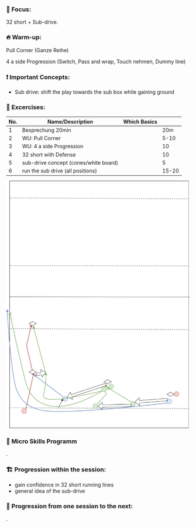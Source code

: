 ### 🔎 Focus:

32 short + Sub-drive.

### 🔥 Warm-up:

Pull Corner (Ganze Reihe)

4 a side Progression (Switch, Pass and wrap, Touch nehmen, Dummy line)

### ❗ Important Concepts:

* Sub drive: shift the play towards the sub box while gaining ground

### 💪 Excercises:

| No. | Name/Description | Which Basics |  |
|-----|------------------|--------------|--|
| 1 | Besprechung 20min |  | 20m |
| 2 | WU: Pull Corner |  | 5-10 |
| 3 | WU: 4 a side Progression |  | 10 |
| 4 | 32 short with Defense |  | 10 |
| 5 | sub-drive concept (cones/white board) |  | 5 |
| 6 | run the sub drive (all positions) |  | 15-20 |

![SubDrive1.png](.attachments.1476757/SubDrive1.png)

### 🤏 Micro Skills Programm

.

### 🏗️ Progression within the session:

* gain confidence in 32 short running lines
* general idea of the sub-drive

### 🌱 Progression from one session to the next:

.